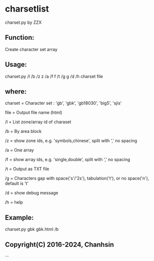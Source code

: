 # charsetlist

charset.py by ZZX
## Function:
  Create character set array
## Usage:
  charset.py /l /b /z z /a /f f /t /g g /d /h charset file
## where:

  charset = Character set : 'gb', 'gbk', 'gb18030', 'big5', 'sjis'

  file = Output file name (html)
  
  /l = List zone/array id of charaset
  
  /b = By area block
  
  /z = show zone ids, e.g. 'symbols,chinese', split with ',' no spacing
  
  /a = One array
  
  /f = show array ids, e.g. 'single,double', split with ',' no spacing
  
  /t = Output as TXT file
  
  /g = Characters gap with space('s'/'2s'), tabulation('t'), or no space('n'), default is 't'
  
  /d = show debug message
  
  /h = help
  
## Example:
  charset.py gbk gbk.html /b
## Copyright(C) 2016-2024, Chanhsin
···
